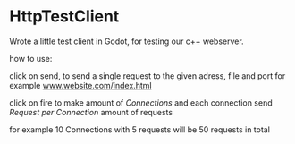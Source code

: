# HttpTestClient
Wrote a little test client in Godot, for testing our c++ webserver.





how to use:

click on send,  to send a single request to the given adress, file and port for example www.website.com/index.html

click on fire to make amount of *Connections* and each connection send *Request per Connection* amount of requests

for example 10 Connections with 5 requests will be 50 requests in total